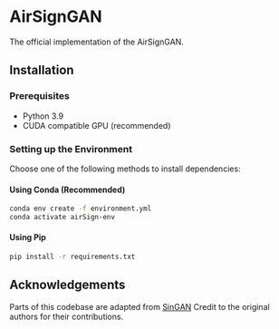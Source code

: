 # AirSignGAN
The official implementation of the AirSignGAN.  

## Installation

### Prerequisites

- Python 3.9
- CUDA compatible GPU (recommended)

### Setting up the Environment

Choose one of the following methods to install dependencies:

#### Using Conda (Recommended)

```bash
conda env create -f environment.yml
conda activate airSign-env
```

#### Using Pip

```bash
pip install -r requirements.txt
```

## Acknowledgements
Parts of this codebase are adapted from [SinGAN](https://github.com/kligvasser/SinGAN)
Credit to the original authors for their contributions.

